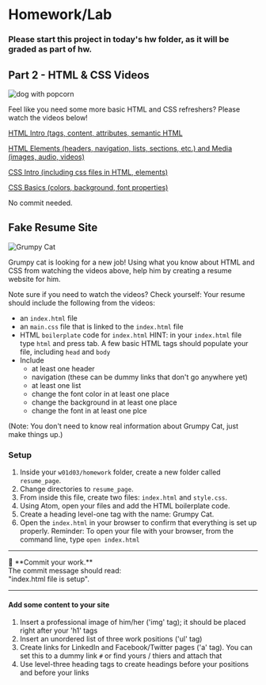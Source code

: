 # Homework/Lab

### Please start this project in today's hw folder, as it will be graded as part of hw. 

## Part 2 - HTML & CSS Videos
![dog with popcorn](https://i.imgur.com/p7MVTUQ.png)

Feel like you need some more basic HTML and CSS refreshers? Please watch the videos below!

[HTML Intro (tags, content, attributes, semantic HTML](https://www.youtube.com/watch?v=DxhXFpsN5I4&index=1&list=PLdnONIhPScST0Vy4LrIZiYKpFNoxgyH7J)

[HTML Elements (headers, navigation, lists, sections, etc.) and Media (images, audio, videos)](https://www.youtube.com/watch?v=KhbnrDhWDdE&index=2&list=PLdnONIhPScST0Vy4LrIZiYKpFNoxgyH7J)

[CSS Intro (including css files in HTML, elements)](https://www.youtube.com/watch?v=xWiT2TWCFjc&index=3&list=PLdnONIhPScST0Vy4LrIZiYKpFNoxgyH7J)

[CSS Basics (colors, background, font properties)](https://www.youtube.com/watch?v=UMMHsQPmfug&index=4&list=PLdnONIhPScST0Vy4LrIZiYKpFNoxgyH7J)

No commit needed.


## Fake Resume Site
![Grumpy Cat](https://i.imgur.com/n8lbaJB.png)

Grumpy cat is looking for a new job! Using what you know about HTML and CSS from watching the videos above, help him by creating a resume website for him.

Note sure if you need to watch the videos? Check yourself: Your resume should include the following from the videos:
- an `index.html` file
- an `main.css` file that is linked to the `index.html` file
- HTML `boilerplate` code for `index.html` HINT: in your `index.html` file type `html` and press tab. A few basic HTML tags should populate your file, including `head` and `body`
- Include
  - at least one header
  - navigation (these can be dummy links that don't go anywhere yet)
  - at least one list
  - change the font color in at least one place
  - change the background in at least one place
  - change the font in at least one plce


(Note: You don't need to know real information about Grumpy Cat, just make things up.)


### Setup

1. Inside your `w01d03/homework` folder, create a new folder called `resume_page`.
1. Change directories to `resume_page`.
1. From inside this file, create two files: `index.html` and `style.css`.<br>
1. Using Atom, open your files and add the HTML boilerplate code.<br>
1. Create a heading level-one tag with the name: Grumpy Cat.<br>
1. Open the `index.html` in your browser to confirm that everything is set up properly.
Reminder: To open your file with your browser, from the command line, type `open index.html`

<hr>
&#x1F534; **Commit your work.** <br>
The commit message should read: <br>
"index.html file is setup".
<hr>

#### Add some content to your site

1. Insert a professional image of him/her ('img' tag); it should be placed right after your 'h1' tags<br>
1. Insert an unordered list of three work positions ('ul' tag)<br>
1. Create links for LinkedIn and Facebook/Twitter pages ('a' tag). You can set this to a dummy link `#` or find yours / thiers and attach that<br>
1. Use level-three heading tags to create headings before your positions and before your links<br>

